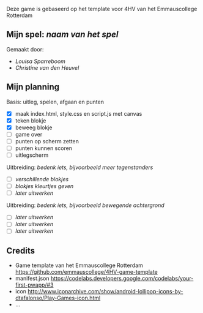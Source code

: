 Deze game is gebaseerd op het template voor 4HV van het Emmauscollege Rotterdam

## Mijn spel: *naam van het spel*
Gemaakt door:
- *Louisa Sparreboom*
- *Christine van den Heuvel*

## Mijn planning

Basis: uitleg, spelen, afgaan en punten
- [x] maak index.html, style.css en script.js met canvas
- [x] teken blokje
- [x] beweeg blokje
- [ ] game over
- [ ] punten op scherm zetten
- [ ] punten kunnen scoren
- [ ] uitlegscherm

Uitbreiding: *bedenk iets, bijvoorbeeld meer tegenstanders*
- [ ] *verschillende blokjes*
- [ ] *blokjes kleurtjes geven*
- [ ] *later uitwerken*

Uitbreiding: *bedenk iets, bijvoorbeeld bewegende achtergrond*
- [ ] *later uitwerken*
- [ ] *later uitwerken*
- [ ] *later uitwerken*

## Credits
- Game template van het Emmauscollege Rotterdam https://github.com/emmauscollege/4HV-game-template
- manifest.json https://codelabs.developers.google.com/codelabs/your-first-pwapp/#3
- icon http://www.iconarchive.com/show/android-lollipop-icons-by-dtafalonso/Play-Games-icon.html
- ...
